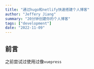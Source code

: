 ```yaml
---
title: "通过hugo和netlify快速搭建个人博客"
author: "Jeffery Jiang"
summary: "20分钟创建你的个人博客"
tags: ["development"]
date: "2022-11-09"
---
```


## 前言

之前尝试过使用过像`vuepress` 